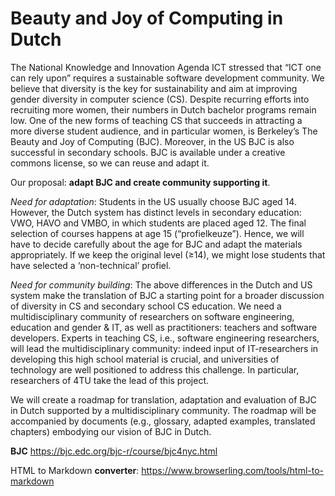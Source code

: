 # Beauty and Joy of Computing in Dutch

The National Knowledge and Innovation Agenda ICT stressed that “ICT one can rely upon” requires a sustainable software development community. We believe that diversity is the key for sustainability and aim at improving gender diversity in computer science (CS). Despite recurring efforts into recruiting more women, their numbers in Dutch bachelor programs remain low. One of the new forms of teaching CS that succeeds in attracting a more diverse student audience, and in particular women, is Berkeley’s The Beauty and Joy of Computing (BJC). Moreover, in the US BJC is also successful in secondary schools. BJC is available under a creative commons license, so we can reuse and adapt it.

Our proposal: **adapt BJC and create community supporting it**.

*Need for adaptation*: Students in the US usually choose BJC aged 14. However, the Dutch system has distinct levels in secondary education: VWO, HAVO and VMBO, in which students are placed aged 12. The final selection of courses happens at age 15 (“profielkeuze”). Hence, we will have to decide carefully about the age for BJC and adapt the materials appropriately. If we keep the original level (≥14), we might lose students that have selected a ‘non-technical’ profiel.

*Need for community building*: The above differences in the Dutch and US system make the translation of BJC a starting point for a broader discussion of diversity in CS and secondary school CS education. We need a multidisciplinary community of researchers on software engineering, education and gender & IT, as well as practitioners: teachers and software developers. Experts in teaching CS, i.e., software engineering researchers, will lead the multidisciplinary community: indeed input of IT-researchers in developing this high school material is crucial, and universities of technology are well positioned to address this challenge. In particular, researchers of 4TU take the lead of this project.

We will create a roadmap for translation, adaptation and evaluation of BJC in Dutch supported by a multidisciplinary community. The roadmap will be accompanied by documents (e.g., glossary, adapted examples, translated chapters) embodying our vision of BJC in Dutch.

**BJC** <https://bjc.edc.org/bjc-r/course/bjc4nyc.html>

HTML to Markdown **converter**: <https://www.browserling.com/tools/html-to-markdown>

